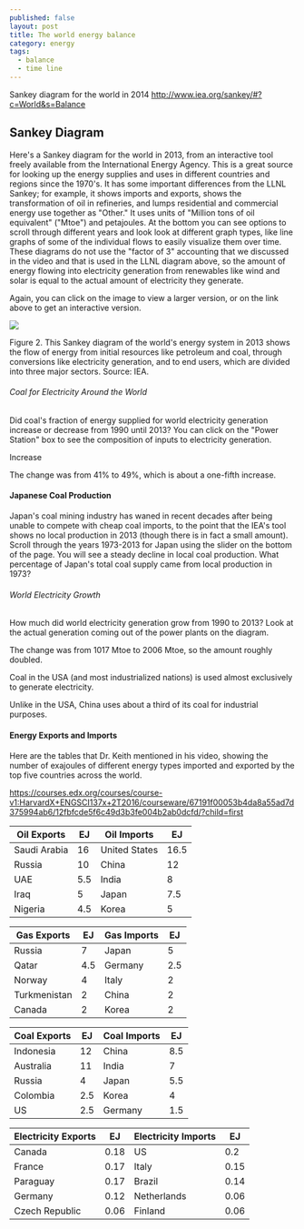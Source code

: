```yaml
---
published: false
layout: post
title: The world energy balance
category: energy
tags:
  - balance
  - time line
---
```

Sankey diagram for the world in 2014
http://www.iea.org/sankey/#?c=World&s=Balance

## Sankey Diagram 

Here's a Sankey diagram for the world in 2013, from an interactive tool freely available from the International Energy Agency. This is a great source for looking up the energy supplies and uses in different countries and regions since the 1970's. It has some important differences from the LLNL Sankey; for example, it shows imports and exports, shows the transformation of oil in refineries, and lumps residential and commercial energy use together as "Other." It uses units of "Million tons of oil equivalent" ("Mtoe") and petajoules. At the bottom you can see options to scroll through different years and look look at different graph types, like line graphs of some of the individual flows to easily visualize them over time. These diagrams do not use the "factor of 3" accounting that we discussed in the video and that is used in the LLNL diagram above, so the amount of energy flowing into electricity generation from renewables like wind and solar is equal to the actual amount of electricity they generate.

Again, you can click on the image to view a larger version, or on the link above to get an interactive version.





![](https://d37djvu3ytnwxt.cloudfront.net/assets/courseware/v1/579e4812b1d375ca1632f36c0f8f05df/asset-v1:HarvardX+ENGSCI137x+2T2016+type@asset+block/World_Sankey_2013_Balance.png)



Figure 2. This Sankey diagram of the world's energy system in 2013 shows the flow of energy from initial resources like petroleum and coal, through conversions like electricity generation, and to end users, which are divided into three major sectors. Source: IEA.



###### Coal for Electricity Around the World

Did coal's fraction of energy supplied for world electricity generation increase or decrease from 1990 until 2013? You can click on the "Power Station" box to see the composition of inputs to electricity generation.

Increase


The change was from 41% to 49%, which is about a one-fifth increase.


#### Japanese Coal Production

Japan's coal mining industry has waned in recent decades after being unable to compete with cheap coal imports, to the point that the IEA's tool shows no local production in 2013 (though there is in fact a small amount). Scroll through the years 1973-2013 for Japan using the slider on the bottom of the page. You will see a steady decline in local coal production. What percentage of Japan's total coal supply came from local production in 1973?
 

###### World Electricity Growth

How much did world electricity generation grow from 1990 to 2013? Look at the actual generation coming out of the power plants on the diagram.

The change was from 1017 Mtoe to 2006 Mtoe, so the amount roughly doubled.




Coal in the USA (and most industrialized nations) is used almost exclusively to generate electricity.

Unlike in the USA, China uses about a third of its coal for industrial purposes.



#### Energy Exports and Imports

Here are the tables that Dr. Keith mentioned in his video, showing the number of exajoules of different energy types imported and exported by the top five countries across the world.

https://courses.edx.org/courses/course-v1:HarvardX+ENGSCI137x+2T2016/courseware/67191f00053b4da8a55ad7d375994ab6/12fbfcde5f6c49d3b3fe004b2ab0dcfd/?child=first



| Oil Exports         | EJ   | Oil Imports         | EJ   |
|---------------------|------|---------------------|------|
| Saudi Arabia        | 16   | United States       | 16.5 |
| Russia              | 10   | China               | 12   |
| UAE                 | 5.5  | India               | 8    |
| Iraq                | 5    | Japan               | 7.5  |
| Nigeria             | 4.5  | Korea               | 5    |


| Gas Exports         | EJ   | Gas Imports         | EJ   |
|---------------------|------|---------------------|------|
| Russia              | 7    | Japan               | 5    |
| Qatar               | 4.5  | Germany             | 2.5  |
| Norway              | 4    | Italy               | 2    |
| Turkmenistan        | 2    | China               | 2    |
| Canada              | 2    | Korea               | 2    |


| Coal Exports        | EJ   | Coal Imports        | EJ   |
|---------------------|------|---------------------|------|
| Indonesia           | 12   | China               | 8.5  |
| Australia           | 11   | India               | 7    |
| Russia              | 4    | Japan               | 5.5  |
| Colombia            | 2.5  | Korea               | 4    |
| US                  | 2.5  | Germany             | 1.5  |

| Electricity Exports | EJ   | Electricity Imports | EJ   |
|---------------------|------|---------------------|------|
| Canada              | 0.18 | US                  | 0.2  |
| France              | 0.17 | Italy               | 0.15 |
| Paraguay            | 0.17 | Brazil              | 0.14 |
| Germany             | 0.12 | Netherlands         | 0.06 |
| Czech Republic      | 0.06 | Finland             | 0.06 |





